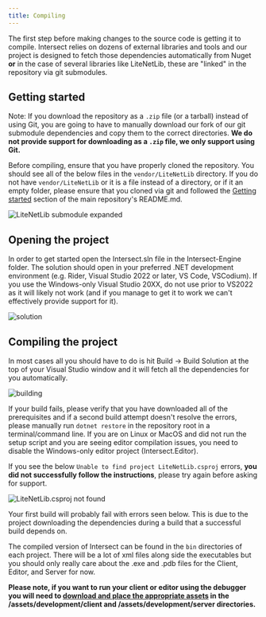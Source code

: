 ```yaml
---
title: Compiling
---
```


The first step before making changes to the source code is getting it to compile. Intersect relies on dozens of external libraries and tools and our project is designed to fetch those dependencies automatically from Nuget **or** in the case of several libraries like LiteNetLib, these are "linked" in the repository via git submodules.

## Getting started

Note: If you download the repository as a `.zip` file (or a tarball) instead of using Git, you are going to have to manually download our fork of our git submodule dependencies and copy them to the correct directories. **We do not provide support for downloading as a `.zip` file, we only support using Git.**

Before compiling, ensure that you have properly cloned the repository. You should see all of the below files in the `vendor/LiteNetLib` directory. If you do not have `vendor/LiteNetLib` or it is a file instead of a directory, or if it an empty folder, please ensure that you cloned via git and followed the [Getting started](https://github.com/AscensionGameDev/Intersect-Engine/blob/main/README.md#getting-started) section of the main repository's README.md.

![LiteNetLib submodule expanded](https://github.com/AscensionGameDev/Intersect-Documentation/assets/1476550/4e571401-1935-4ab7-a94a-4803bb950fed)

## Opening the project

In order to get started open the Intersect.sln file in the Intersect-Engine folder. The solution should open in your preferred .NET development environment (e.g. Rider, Visual Studio 2022 or later, VS Code, VSCodium). If you use the Windows-only Visual Studio 20XX, do not use prior to VS2022 as it will likely not work (and if you manage to get it to work we can't effectively provide support for it).

![solution](https://www.ascensiongamedev.com/resources/filehost/bb694eabb570f22d541f87d1db2fc68f.png)

## Compiling the project

In most cases all you should have to do is hit Build -> Build Solution at the top of your Visual Studio window and it will fetch all the dependencies for you automatically.

![building](https://www.ascensiongamedev.com/resources/filehost/c1c27a3366987a9279610e40667eecf0.png)

If your build fails, please verify that you have downloaded all of the prerequisites and if a second build attempt doesn't resolve the errors, please manually run `dotnet restore` in the repository root in a terminal/command line. If you are on Linux or MacOS and did not run the setup script and you are seeing editor compilation issues, you need to disable the Windows-only editor project (Intersect.Editor).

If you see the below `Unable to find project LiteNetLib.csproj` errors, **you did not successfully follow the instructions**, please try again before asking for support.

![LiteNetLib.csproj not found](https://github.com/AscensionGameDev/Intersect-Documentation/assets/1476550/c495be85-2d75-4d76-8edf-01b4d1b73b53)


Your first build will probably fail with errors seen below. This is due to the project downloading the dependencies during a build that a successful build depends on.

The compiled version of Intersect can be found in the `bin` directories of each project. There will be a lot of xml files along side the executables but you should only really care about the .exe and .pdb files for the Client, Editor, and Server for now.

**Please note, if you want to run your client or editor using the debugger you will need to [download and place the appropriate assets](https://github.com/AscensionGameDev/Intersect-Assets) in the /assets/development/client and /assets/development/server directories.**
